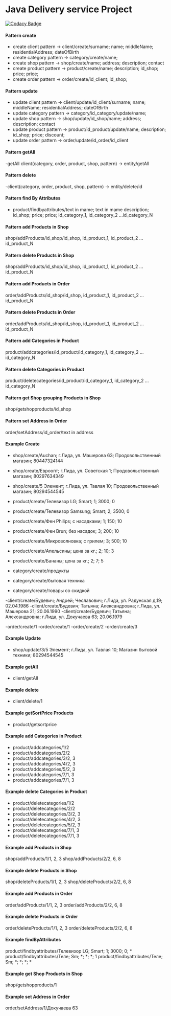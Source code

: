 Java Delivery service Project 
===============================
[![Codacy Badge](https://app.codacy.com/project/badge/Grade/8c11d384cb914092b7037e31eeaafdd4)](https://www.codacy.com/gh/AndreiBudevich/deliveryservice/dashboard?utm_source=github.com&amp;utm_medium=referral&amp;utm_content=AndreiBudevich/deliveryservice&amp;utm_campaign=Badge_Grade)

#### Pattern create
- create client pattern -> client/create/surname; name; middleName; residentialAddress; dateOfBirth
- create category pattern -> category/create/name;
- create shop pattern -> shop/create/name; address; description; contact
- create product pattern -> product/create/name; description; id_shop; price; price;
- create order pattern -> order/create/id_client; id_shop;

#### Pattern update
- update client pattern -> client/update/id_client/surname; name; middleName; residentialAddress; dateOfBirth
- update category pattern -> category/id_category/update/name;
- update shop pattern -> shop/update/id_shop/name; address; description; contact
- update product pattern -> product/id_product/update/name; description; id_shop; price; discount;
- update order pattern -> order/update/id_order/id_client

#### Pattern getAll
-getAll client(category, order, product, shop, pattern) -> entity/getAll

#### Pattern delete
-client(category, order, product, shop, pattern) -> entity/delete/id

#### Pattern find By Attributes
- product/findbyattributes/text in mame; text in mame description; id_shop; price; price; id_category_1, id_category_2 ...id_category_N

#### Pattern add Products in Shop
shop/addProducts/id_shop/id_shop, id_product_1, id_product_2 ... id_product_N

#### Pattern delete Products in Shop
shop/addProducts/id_shop/id_shop, id_product_1, id_product_2 ... id_product_N

#### Pattern add Products in Order
order/addProducts/id_shop/id_shop, id_product_1, id_product_2 ... id_product_N

#### Pattern delete Products in Order
order/addProducts/id_shop/id_shop, id_product_1, id_product_2 ... id_product_N

#### Pattern add Categories in Product
product/addcategories/id_product/id_category_1, id_category_2 ... id_category_N

#### Pattern delete Categories in Product
product/deletecategories/id_product/id_category_1, id_category_2 ... id_category_N

#### Pattern get Shop grouping Products in Shop 

shop/getshopproducts/id_shop

#### Pattern set Address in Order
order/setAddress/id_order/text in address


#### Example Create

- shop/create/Auchan; г.Лида, ул. Машерова 63; Продовольственный магазин; 80447324144
- shop/create/Евроопт; г.Лида, ул. Советская 1; Продовольственный магазин; 80297634349
- shop/create/5 Элемент; г.Лида, ул. Тавлая 10; Продовольственный магазин; 80294544545

- product/create/Телевизор LG; Smart; 1; 3000; 0
- product/create/Телевизор Samsung; Smart; 2; 3500; 0
- product/create/Фен Philips; c насадками; 1; 150; 10
- product/create/Фен Brun; без насадок; 3; 200; 10
- product/create/Микроволновка; с грилем; 3; 500; 10
- product/create/Апельсины; цена за кг.; 2; 10; 3
- product/create/Бананы; цена за кг.; 2; 7; 5

- category/create/продукты
- category/create/бытовая техника
- category/create/товары со скидкой

-client/create/Будевич; Андрей; Чеславович; г.Лида, ул. Радунская д.19; 02.04.1986
-client/create/Будевич; Татьяна; Александровна; г.Лида, ул. Машерова 21; 20.06.1990
-client/create/Будевич; Татьяна; Александровна; г.Лида, ул. Докучаева 63; 20.06.1979

-order/create/1
-order/create/1
-order/create/2
-order/create/3

#### Example Update
- shop/update/3/5 Элемент; г.Лида, ул. Тавлая 10; Магазин бытовой техники; 80294544545

#### Example getAll
- client/getAll

#### Example delete
- client/delete/1

#### Example getSortPrice Products
- product/getsortprice

#### Example add Categories in Product

- product/addcategories/1/2
- product/addcategories/2/2
- product/addcategories/3/2, 3
- product/addcategories/4/2, 3
- product/addcategories/5/2, 3
- product/addcategories/7/1, 3
- product/addcategories/7/1, 3

#### Example delete Categories in Product
- product/deletecategories/1/2
- product/deletecategories/2/2
- product/deletecategories/3/2, 3
- product/deletecategories/4/2, 3
- product/deletecategories/5/2, 3
- product/deletecategories/7/1, 3
- product/deletecategories/7/1, 3

#### Example add Products in Shop
shop/addProducts/1/1, 2, 3
shop/addProducts/2/2, 6, 8

#### Example delete Products in Shop
shop/deleteProducts/1/1, 2, 3
shop/deleteProducts/2/2, 6, 8

#### Example add Products in Order
order/addProducts/1/1, 2, 3
order/addProducts/2/2, 6, 8

#### Example delete Products in Order
order/deleteProducts/1/1, 2, 3
order/deleteProducts/2/2, 6, 8

#### Example findByAttributes
product/findbyattributes/Телевизор LG; Smart; 1; 3000; 0; *
product/findbyattributes/Теле; Sm; *; *; *; 1
product/findbyattributes/Теле; Sm; *; *; *; *

#### Example get Shop Products in Shop

shop/getshopproducts/1

#### Example  set Address in Order
order/setAddress/1/Докучаева 63